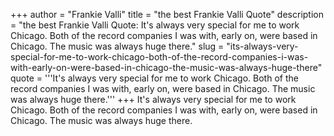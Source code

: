 +++
author = "Frankie Valli"
title = "the best Frankie Valli Quote"
description = "the best Frankie Valli Quote: It's always very special for me to work Chicago. Both of the record companies I was with, early on, were based in Chicago. The music was always huge there."
slug = "its-always-very-special-for-me-to-work-chicago-both-of-the-record-companies-i-was-with-early-on-were-based-in-chicago-the-music-was-always-huge-there"
quote = '''It's always very special for me to work Chicago. Both of the record companies I was with, early on, were based in Chicago. The music was always huge there.'''
+++
It's always very special for me to work Chicago. Both of the record companies I was with, early on, were based in Chicago. The music was always huge there.
